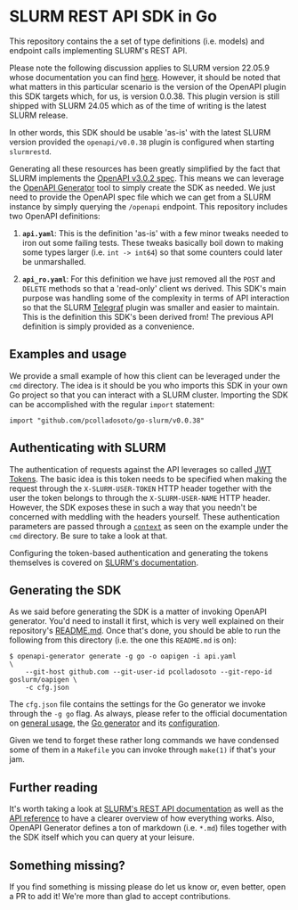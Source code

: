 # SLURM REST API SDK in Go
This repository contains the a set of type definitions (i.e. models) and endpoint calls implementing SLURM's REST API.

Please note the following discussion applies to SLURM version 22.05.9 whose documentation you can find [here][SLURM doc]. However,
it should be noted that what matters in this particular scenario is the version of the OpenAPI plugin this SDK targets which, for
us, is version 0.0.38. This plugin version is still shipped with SLURM 24.05 which as of the time of writing is the latest SLURM release.

In other words, this SDK should be usable 'as-is' with the latest SLURM version provided the `openapi/v0.0.38` plugin is configured
when starting `slurmrestd`.

Generating all these resources has been greatly simplified by the fact that SLURM implements the [OpenAPI v3.0.2 spec][OpenAPI v3.0.2 spec].
This means we can leverage the [OpenAPI Generator][OpenAPI Generator] tool to simply create the SDK as needed. We just need to provide the
OpenAPI spec file which we can get from a SLURM instance by simply querying the `/openapi` endpoint. This repository includes two OpenAPI
definitions:

1. **`api.yaml`**: This is the definition 'as-is' with a few minor tweaks needed to iron out some failing tests. These tweaks basically boil
                   down to making some types larger (i.e. `int -> int64`) so that some counters could later be unmarshalled.

1. **`api_ro.yaml`**: For this definition we have just removed all the `POST` and `DELETE` methods so that a 'read-only' client ws derived.
                      This SDK's main purpose was handling some of the complexity in terms of API interaction so that the SLURM [Telegraf][Telegraf]
                      plugin was smaller and easier to maintain. This is the definition this SDK's been derived from! The previous API definition
                      is simply provided as a convenience.

## Examples and usage
We provide a small example of how this client can be leveraged under the `cmd` directory. The idea is it should be you who imports this SDK in your
own Go project so that you can interact with a SLURM cluster. Importing the SDK can be accomplished with the regular `import` statement:

    import "github.com/pcolladosoto/go-slurm/v0.0.38"

## Authenticating with SLURM
The authentication of requests against the API leverages so called [JWT Tokens][JWT Tokens]. The basic idea is this token needs to be specified
when making the request through the `X-SLURM-USER-TOKEN` HTTP header together with the user the token belongs to through the `X-SLURM-USER-NAME`
HTTP header. However, the SDK exposes these in such a way that you needn't be concerned with meddling with the headers yourself. These authentication
parameters are passed through a [`context`][Go Context] as seen on the example under the `cmd` directory. Be sure to take a look at that.

Configuring the token-based authentication and generating the tokens themselves is covered on [SLURM's documentation][SLURM JWT Doc].

## Generating the SDK
As we said before generating the SDK is a matter of invoking OpenAPI generator. You'd need to install it first, which is very well explained on their
repository's [README.md][OpenAPI Generator]. Once that's done, you should be able to run the following from this directory (i.e. the one this `README.md`
is on):

    $ openapi-generator generate -g go -o oapigen -i api.yaml                          \
        --git-host github.com --git-user-id pcolladosoto --git-repo-id goslurm/oapigen \
        -c cfg.json

The `cfg.json` file contains the settings for the Go generator we invoke through the `-g go` flag. As always, please refer to the official documentation
on [general usage][OpenAPI Generator Usage], the [Go generator][Go Generator] and its [configuration][Go Generator Configuration].

Given we tend to forget these rather long commands we have condensed some of them in a `Makefile` you can invoke through `make(1)` if that's your jam.

## Further reading
It's worth taking a look at [SLURM's REST API documentation][SLURM REST Doc] as well as the [API reference][SLURM REST Reference] to have a clearer
overview of how everything works. Also, OpenAPI Generator defines a ton of markdown (i.e. `*.md`) files together with the SDK itself which you can
query at your leisure.

## Something missing?
If you find something is missing please do let us know or, even better, open a PR to add it! We're more than glad to accept contributions.

<!-- Get the links out of the text body to make things more readable! -->
[OpenAPI v3.0.2 spec]: https://spec.openapis.org/oas/v3.0.2
[SLURM doc]: https://slurm.schedmd.com/archive/slurm-22.05.9/documentation.html
[OpenAPI Generator]: https://github.com/OpenAPITools/openapi-generator
[Telegraf]: https://github.com/influxdata/telegraf
[OpenAPI Generator Usage]: https://openapi-generator.tech/docs/usage/
[Go Generator]: https://openapi-generator.tech/docs/generators/go/
[Go Generator Configuration]: https://openapi-generator.tech/docs/configuration/
[JWT Tokens]: https://en.wikipedia.org/wiki/JSON_Web_Token
[Go Context]: https://pkg.go.dev/context
[SLURM JWT Doc]: https://slurm.schedmd.com/archive/slurm-22.05.9/jwt.html
[SLURM Rest Doc]: https://slurm.schedmd.com/archive/slurm-22.05.9/rest.html
[SLURM Rest Reference]: https://slurm.schedmd.com/archive/slurm-22.05.9/rest_api.html
